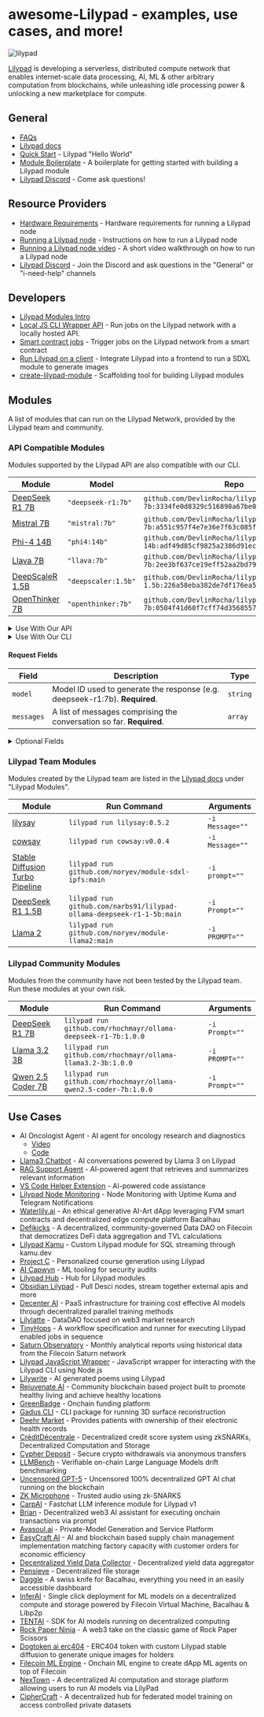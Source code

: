 # awesome-Lilypad - examples, use cases, and more!

![lilypad](https://github.com/user-attachments/assets/251033c7-189c-4bb4-97d9-876343dec587)

[Lilypad](https://lilypad.tech) is developing a serverless, distributed compute network that enables internet-scale data processing, AI, ML & other arbitrary computation from blockchains, while unleashing idle processing power & unlocking a new marketplace for compute.

## General

- [FAQs](https://docs.lilypad.tech/lilypad/faqs)
- [Lilypad docs](https://docs.lilypad.tech/lilypad)
- [Quick Start](https://docs.lilypad.tech/lilypad/lilypad-milky-way-testnet/quick-start) - Lilypad "Hello World"
- [Module Boilerplate](https://github.com/Lilypad-Tech/lilypad-module-boilerplate) - A boilerplate for getting started with building a Lilypad module
- [Lilypad Discord](https://lilypad.team/discord) - Come ask questions!

## Resource Providers

- [Hardware Requirements](https://docs.lilypad.tech/lilypad/hardware-providers/hardware-requirements) - Hardware requirements for running a Lilypad node
- [Running a Lilypad node](https://docs.lilypad.tech/lilypad/hardware-providers/run-a-node) - Instructions on how to run a Lilypad node
- [Running a Lilypad node video](https://www.youtube.com/watch?v=YmOtqOIBQ0k) - A short video walkthrough on how to run a Lilypad node
- [Lilypad Discord](https://lilypad.team/discord) - Join the Discord and ask questions in the "General" or "i-need-help" channels

## Developers

- [Lilypad Modules Intro](https://docs.lilypad.tech/lilypad/lilypad-modules/modules-intro)
- [Local JS CLI Wrapper API](https://docs.lilypad.tech/lilypad/developer-resources/js-cli-wrapper-local) - Run jobs on the Lilypad network with a locally hosted API.
- [Smart contract jobs](https://github.com/Lilypad-Tech/lilypad/blob/main/docs/smart-contract-jobs.md) - Trigger jobs on the Lilypad network from a smart contract
- [Run Lilypad on a client](https://blog.lilypadnetwork.org/setting-up-your-lilypad-front-end) - Integrate Lilypad into a frontend to run a SDXL module to generate images
- [create-lilypad-module](https://docs.lilypad.tech/lilypad/developer-resources/create-lilypad-module) - Scaffolding tool for building Lilypad modules

## Modules

A list of modules that can run on the Lilypad Network, provided by the Lilypad team and community.

### API Compatible Modules

Modules supported by the Lilypad API are also compatible with our CLI.

| Module                                                                    | Model               | Repo                                                                                      |
| ------------------------------------------------------------------------- | ------------------- | ----------------------------------------------------------------------------------------- |
| [DeepSeek R1 7B](https://github.com/DevlinRocha/lilypad-deepseek-r1-7b)   | `"deepseek-r1:7b"`  | `github.com/DevlinRocha/lilypad-deepseek-r1-7b:3334fe0d8329c516898a67be0ef656c7492a9d79`  |
| [Mistral 7B](https://github.com/DevlinRocha/lilypad-mistral-7b)           | `"mistral:7b"`      | `github.com/DevlinRocha/lilypad-mistral-7b:a551c957f4e7e36e7f63c085f3cd3fe742b6e9dc`      |
| [Phi-4 14B](https://github.com/DevlinRocha/lilypad-phi4-14b)              | `"phi4:14b"`        | `github.com/DevlinRocha/lilypad-phi4-14b:adf49d85cf9825a2386d91eccd910dbfe44e2499`        |
| [Llava 7B](https://github.com/DevlinRocha/lilypad-llava-7b)               | `"llava:7b"`        | `github.com/DevlinRocha/lilypad-llava-7b:2ee3bf637ce19eff52aa2bd79ad449d70e092119`        |
| [DeepScaleR 1.5B](https://github.com/DevlinRocha/lilypad-deepscaler-1.5b) | `"deepscaler:1.5b"` | `github.com/DevlinRocha/lilypad-deepscaler-1.5b:226a58eba382de7df176ea51eb2b8317973be49c` |
| [OpenThinker 7B](https://github.com/DevlinRocha/lilypad-openthinker-7b)   | `"openthinker:7b"`  | `github.com/DevlinRocha/lilypad-openthinker-7b:0504f41d60f7cff74d3568557a998bd1b7d6205f`  |

<details>
  <summary>Use With Our API</summary>

1. Replace `YOUR_API_KEY` with your API key from the [Anura website](https://anura.lilypad.tech/).
2. Replace the `model` field value of your request object with the "Model" column from our modules table below.

```sh
curl -X POST "https://anura-testnet.lilypad.tech/api/v1/chat/completions" \
-H "Content-Type: application/json" \
-H "Accept: text/event-stream" \
-H "Authorization: Bearer YOUR_API_KEY" \
-d '{
  "model": "MODEL_NAME:MODEL_VERSION",
  "messages": [{
    "role": "system",
    "content": "you are a helpful AI assistant"
  },
  {
    "role": "user",
    "content": "what order do frogs belong to?"
  }],
  "temperature": 0.6
}'
```

</details>

<details>
  <summary>Use With Our CLI</summary>

1. Replace `GITHUB_USERNAME/MODULE_REPO:TAG` with the "Repo" column from our modules table below.
2. Replace the `model` field value of your request object with the "Model" column from our modules table below.

> When using our CLI, make sure that you Base64 encode your request.

```sh
lilypad run github.com/GITHUB_USERNAME/MODULE_REPO:TAG \
-i request="$(echo -n '{
  "model": "MODEL_NAME:MODEL_VERSION",
  "messages": [{
    "role": "system",
    "content": "you are a helpful AI assistant"
  },
  {
  "role": "user",
  "content": "what order do frogs belong to?"
  }],
  "temperature": 0.6
}' | base64 -w 0)"
```

</details>

#### Request Fields

| Field      | Description                                                                 | Type     |
| ---------- | --------------------------------------------------------------------------- | -------- |
| `model`    | Model ID used to generate the response (e.g. deepseek-r1:7b). **Required**. | `string` |
| `messages` | A list of messages comprising the conversation so far. **Required**.        | `array`  |

<details>
<summary>Optional Fields</summary>

##### Optional Fields and Default Values

Our API modules support the following optional fields for the request.

- [Create chat completion](https://platform.openai.com/docs/api-reference/chat/create)

| Field               | Description                                                                                                                                                                                                                                                                                                 | Default |
| ------------------- | ----------------------------------------------------------------------------------------------------------------------------------------------------------------------------------------------------------------------------------------------------------------------------------------------------------- | ------- |
| `frequency_penalty` | Number between `-2.0` and `2.0`. Positive values penalize new tokens based on their existing frequency in the text so far, decreasing the model's likelihood to repeat the same line verbatim.                                                                                                              | `0`     |
| `max_tokens`        | The maximum number of tokens that can be generated in the chat completion.                                                                                                                                                                                                                                  |         |
| `presence_penalty`  | Number between `-2.0` and `2.0`. Positive values penalize new tokens based on whether they appear in the text so far, increasing the model's likelihood to talk about new topics.                                                                                                                           | `0`     |
| `response_format`   | An object specifying the format that the model must output. [Learn more](https://platform.openai.com/docs/api-reference/chat/create#chat-create-response_format).                                                                                                                                           |         |
| `seed`              | Makes a best effort to sample deterministically, such that repeated requests with the same `seed` and parameters should return the same result. Determinism is not guaranteed, and you should refer to the `system_fingerprint` response parameter to monitor changes in the backend.                       |         |
| `stop`              | Up to 4 sequences where the API will stop generating further tokens. The returned text will not contain the stop sequence.                                                                                                                                                                                  | `null`  |
| `stream`            | If set to true, the model response data will be streamed to the client as it is generated using server-sent events.                                                                                                                                                                                         | `false` |
| `stream_options`    | Options for streaming response. Only set this when you set `stream: true`. [Learn more](https://platform.openai.com/docs/api-reference/chat/create#chat-create-stream_options).                                                                                                                             | `null`  |
| `temperature`       | What sampling temperature to use, between `0` and `2`. Higher values like `0.8` will make the output more random, while lower values like `0.2` will make it more focused and deterministic. We recommend altering this or `top_p` but not both.                                                            | `1`     |
| `top_p`             | An alternative to sampling with `temperature`, called nucleus sampling, where the model considers the results of the tokens with `top_p` probability mass. So `0.1` means only the tokens comprising the top 10% probability mass are considered. We recommend altering this or `temperature` but not both. | `1`     |
| `tools`             | A list of tools the model may call. Currently, only functions are supported as a tool. Use this to provide a list of functions the model may generate JSON inputs for. A max of 128 functions are supported. [Learn more](https://platform.openai.com/docs/api-reference/chat/create#chat-create-tools).    |         |

</details>

### Lilypad Team Modules

Modules created by the Lilypad team are listed in the [Lilypad docs](https://docs.lilypad.tech/lilypad/lilypad-modules/modules-intro) under "Lilypad Modules".

| Module                                                                         | Run Command                                                           | Arguments       |
| ------------------------------------------------------------------------------ | --------------------------------------------------------------------- | --------------- |
| [lilysay](https://github.com/Lilypad-Tech/lilypad-module-lilysay)              | `lilypad run lilysay:0.5.2`                                           | `-i Message=""` |
| [cowsay](https://github.com/lilypad-tech/lilypad-module-cowsay)                | `lilypad run cowsay:v0.0.4`                                           | `-i Message=""` |
| [Stable Diffusion Turbo Pipeline](https://github.com/noryev/module-sdxl-ipfs)  | `lilypad run github.com/noryev/module-sdxl-ipfs:main`                 | `-i prompt=""`  |
| [DeepSeek R1 1.5B](https://github.com/narbs91/lilypad-ollama-deepseek-r1-1-5b) | `lilypad run github.com/narbs91/lilypad-ollama-deepseek-r1-1-5b:main` | `-i Prompt=""`  |
| [Llama 2](https://github.com/noryev/module-llama2)                             | `lilypad run github.com/noryev/module-llama2:main`                    | `-i PROMPT=""`  |

### Lilypad Community Modules

Modules from the community have not been tested by the Lilypad team. Run these modules at your own risk.

| Module                                                                               | Run Command                                                      | Arguments      |
| ------------------------------------------------------------------------------------ | ---------------------------------------------------------------- | -------------- |
| [DeepSeek R1 7B](https://github.com/rhochmayr/ollama-deepseek-r1-7b/tree/1.0.0)      | `lilypad run github.com/rhochmayr/ollama-deepseek-r1-7b:1.0.0`   | `-i Prompt=""` |
| [Llama 3.2 3B](https://github.com/rhochmayr/ollama-llama3.2-3b/tree/1.0.0)           | `lilypad run github.com/rhochmayr/ollama-llama3.2-3b:1.0.0`      | `-i PROMPT=""` |
| [Qwen 2.5 Coder 7B](https://github.com/rhochmayr/ollama-qwen2.5-coder-7b/tree/1.0.0) | `lilypad run github.com/rhochmayr/ollama-qwen2.5-coder-7b:1.0.0` | `-i Prompt=""` |

## Use Cases

- AI Oncologist Agent - AI agent for oncology research and diagnostics
  - [Video](https://www.youtube.com/watch?v=5Hq3lUobrN4)
  - [Code](https://github.com/mavericb/ai-oncologist)
- [Llama3 Chatbot](https://docs.lilypad.tech/lilypad/use-cases/lilypad-llama3-chatbot) - AI conversations powered by Llama 3 on Lilypad
- [RAG Support Agent](https://docs.lilypad.tech/lilypad/use-cases/rag-support-agent) - AI-powered agent that retrieves and summarizes relevant information
- [VS Code Helper Extension](https://docs.lilypad.tech/lilypad/use-cases/vs-code-helper-extension) - AI-powered code assistance
- [Lilypad Node Monitoring](https://github.com/rhochmayr/lilypad-rp-monitoring) - Node Monitoring with Uptime Kuma and Telegram Notifications
- [Waterlily.ai](https://github.com/Lilypad-Tech/Waterlily) - An ethical generative AI-Art dApp leveraging FVM smart contracts and decentralized edge compute platform Bacalhau
- [Defikicks](https://github.com/md0x/defikicks) - A decentralized, community-governed Data DAO on Filecoin that democratizes DeFi data aggregation and TVL calculations
- [Lilypad Kamu](https://github.com/polus-arcticus/lilypad-module-kamu/blob/main/lilypad_module.json.tmpl) - Custom Lilypad module for SQL streaming through kamu.dev
- [Project C](https://github.com/0xgoldenlion/project-C) - Personalized course generation using Lilypad
- [AI Capwyn](https://github.com/jeytuan/OpenDataHackathon_Lilypad) - ML tooling for security audits
- [Lilypad Hub](https://github.com/oBLAZERo2001/lilypad-hub) - Hub for Lilypad modules
- [Obsidian Lilypad](https://github.com/polus-arcticus/obsidian-lilypad) - Pull Desci nodes, stream together external apis and more
- [Decenter AI](https://github.com/orgs/DeCenter-AI/repositories) - PaaS infrastructure for training cost effective AI models through decentralized parallel training methods
- [Lilylatte](https://github.com/Caruso33/LilyLatte_OpenDataHack) - DataDAO focused on web3 market research
- [TinyHops](https://github.com/zcstarr/tiny-hops) - A workflow specification and runner for executing Lilypad enabled jobs in sequence
- [Saturn Observatory](https://github.com/cronian-tech/saturn-observatory) - Monthly analytical reports using historical data from the Filecoin Saturn network
- [Lilypad JavaScript Wrapper](https://github.com/only4sim/lilypad-javascript-wrapper) - JavaScript wrapper for interacting with the Lilypad CLI using Node.js
- [Lilywrite](https://github.com/Khwahish29/lilywrite) - AI generated poems using Lilypad
- [Rejuvenate AI](https://github.com/orgs/open-data-hack/repositories) - Community blockchain based project built to promote healthy living and achieve healthy locations
- [GreenBadge](https://github.com/priyanshur66/greenbadge) - Onchain funding platform
- [Gadus CLI](https://github.com/The-Extra-Project/Gadius-CLI) - CLI package for running 3D surface reconstruction
- [Deehr Market](https://github.com/Cabal-Labs/deehr-market-client) - Provides patients with ownership of their electronic health records
- [CréditDécentrale](https://github.com/solity-research/ETHGlobalParis2023) - Decentralized credit score system using zkSNARKs, Decentralized Computation and Storage
- [Cypher Deposit](https://github.com/Alice-s-Deposit) - Secure crypto withdrawals via anonymous transfers
- [LLMBench](https://github.com/codethazine/llmbench) - Verifiable on-chain Large Language Models drift benchmarking
- [Uncensored GPT-5](https://ethglobal.com/showcase/uncensored-gpt-5-blockchain-15did) - Uncensored 100% decentralized GPT AI chat running on the blockchain
- [ZK Microphone](https://github.com/Miyamura80/ZKMicrophone) - Trusted audio using zk-SNARKS
- [CarpAI](https://devpost.com/software/carpai-fmecgh) - Fastchat LLM inference module for Lilypad v1
- [Brian](https://github.com/brian-knows/brian-fine-tuning) - Decentralized web3 AI assistant for executing onchain transactions via prompt
- [Avasoul.ai](https://github.com/mr-spaghetti-code/lilypad/tree/main) - Private-Model Generation and Service Platform
- [EasyCraft AI](https://github.com/BigTava/easycraft) - AI and blockchain based supply chain management implementation matching factory capacity with customer orders for economic efficiency
- [Decentralized Yield Data Collector](https://github.com/aaytuncc/HackFS-2023) - Decentralized yield data aggregator
- [Pensieve](https://github.com/ahsueh1996/Pensieve-) - Decentralized file storage
- [Daggle](https://github.com/leostelon/daggle) - A swiss knife for Bacalhau, everything you need in an easily accessible dashboard
- [InferAI](https://github.com/Shubhamai/hackfs2023) - Single click deployment for ML models on a decentralized compute and storage powered by Filecoin Virtual Machine, Bacalhau & Libp2p
- [TENTAI](https://github.com/debuggingfuture/tentai) - SDK for AI models running on decentralized computing
- [Rock Paper Ninja](https://github.com/tonynacumoto/rock-paper-ninja) - A web3 take on the classic game of Rock Paper Scissors
- [Dogtoken ai erc404](https://github.com/lucasespinosa28/dogtoken) - ERC404 token with custom Lilypad stable diffusion to generate unique images for holders
- [Filecoin ML Engine](https://github.com/Prajjawalk/filecoin-ML-engine) - Onchain ML engine to create dApp ML agents on top of Filecoin
- [NexTown](https://github.com/DogukanGun/hackfs24-ai-marketplace) - A decentralized AI computation and storage platform allowing users to run AI models via LilyPad
- [CipherCraft](https://github.com/Shubham-Rasal/CipherCraft) - A decentralized hub for federated model training on access controlled private datasets
